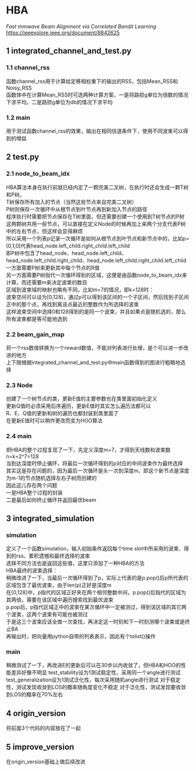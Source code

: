 # HBA
*Fast mmwave Beam Alignment via Correlated Bandit Learning*  
https://ieeexplore.ieee.org/document/8842625  
## 1 integrated_channel_and_test.py
### 1.1 channel_rss
函数channel_rss用于计算给定移相权重下的输出的RSS，包括Mean_RSS和Noisy_RSS  
函数体中在计算Mean_RSS时可选两种计算方案，一是将路损g单位为倍数的情况下求平均，二是路损g单位为db的情况下求平均
### 1.2 main
用于测试函数channel_rss的效果，输出在相同信道条件下，使用不同波束可以得到的增益  
## 2 test.py
### 2.1 node_to_beam_idx
HBA算法本身在执行前就已经内定了一颗完美二叉树，在执行时还会生成一颗T树和P树。  
T树保存所有加入的节点（当然这些节点来自完美二叉树）  
P树则保存一次循环中从根节点到叶节点再到新加入节点的路径  
程序执行时需要把节点保存在T树里面，但还需要创建一个使用到T树节点的P树  
这两颗树共用一些节点，可以直接在定义Node的时候再加上来两个分支代表P树中的左右节点，但这样会显得麻烦  
所以采用一个列表p记录一次循环是如何从根节点到叶节点和新节点中的，比如p=[0,1,0]代表head_node.left_child.right_child.left_child  
即P树中包含了head_node、head_node.left_child、head_node.left_child.right_child、head_node.left_child.right_child.left_child  
一方面需要P树来更新其中每个节点的R值  
另一方面需要P树指代一次循环得到的区域，这便是由函数node_to_beam_idx来计算，而还需要m来决定波束的数目  
区域到波束域的映射也略有不同，比如m=7的情况，即k=128时：  
波束空间可以设为[0,128]，通过p可以得到该区间的一个子区间，然后找到子区间正中的那个点，再找到离该点最近的整数作为所选择的波束  
这样波束空间中选择0和128得到的是同一个波束，并且如果点是随机选的，那么所有波束都是等可能地选到  
### 2.2 beam_gain_map
将一个rss数值转换为一个reward数值，不能对列表进行处理，是个可以进一步改进的地方  
上下限根据integrated_channel_and_test.py中main函数得到的图进行粗略地选择  
### 2.3 Node
创建了一个树节点的类，更新E值的主要参数也在类里面初始化定义  
更新Q值时必须采用后序遍历，更新E值时其实怎么遍历法都可以  
R、E、Q值的更新和树的遍历也都封装到类里面了  
在更新E值时可以稍作更改而变为HOO算法  
### 2.4 main
把HBA的整个过程复现了一下，先定义深度m=7，才得到天线数和波束数n=k=2^7=128  
当到达深度时停止循环，将最后一次循环得到的p对应的中间波束作为最终选择  
其实这是存在问题的，因为最后一次循环是头一次到深度m，即这个新节点是深度为m-1的节点随机选择左右子树而创建的  
因此这儿存在两个问题  
一是HBA整个过程的封装  
二是最后如何终止循环并返回最优beam  
## 3 integrated_simulation
### simulation
定义了一个函数simulation，输入初始条件返回每个time slot中所采用的波束、得到的rss、累积遗憾和最终选择的波束  
选择不同方法也是返回这些值，这里只添加了一种HBA的方法  
HBA最终的波束选择：  
稍微改进了一下，当最后一次循环得到了p，实际上代表的是p.pop()后p所代表的区域包含了最优波束，由于len(p)正好是深度m  
在[0,128]中，p指代的区域正好夹在两个相邻整数中间，p.pop()后指代的区域为其两倍，需要在该区域中遍历搜索找到最优波束  
p.pop后，p指代区域正中的波束在某次循环中一定被测过，得到该区域的其它两个波束，这两个波束有可能也被测过  
于是这三个波束应该全做一次查找，再决定这一时刻和下一时刻测哪个波束或是终止BA  
再输出时，把向量用python自带的列表表示，因此有个tolist()操作  
### main
稍微测试了一下，再改进E的更新后可以在30步以内收敛了，但HBA和HOO的性能差异好像不明显
test_stability设为1测试稳定性，采用同一个angle进行测试
test_generalization设为1测试泛化性，每次采用随机angle进行测试
对于稳定性，测试发现收敛到LOS的概率随角度变化不稳定
对于泛化性，测试发现要收敛到LOS的概率在70%左右
## 4 origin_version
将前面3个代码的内容放在了一起
## 5 improve_version
在origin_version基础上做后续改进